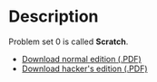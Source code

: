 # Description

Problem set 0 is called **Scratch**.

* [Download normal edition (.PDF)](pset0.pdf)
* [Download hacker's edition (.PDF)](hacker0.pdf)